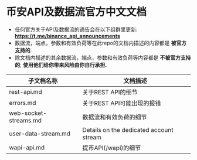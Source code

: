 # 币安API及数据流官方中文文档
* 任何官方关于API及数据流的通告会在以下组群里更新: **https://t.me/binance_api_announcements**
* 数据流，端点，参数和有效负荷等在此repo的文档内描述的内容都是 **被官方支持的**.
* 除文档内描述的其余数据流，端点，参数和有效负荷等内容都是 **不被官方支持的**; **使用他们给你带来风险由你自行承担.**


子文档名称 | 文档描述
------------ | ------------ 
rest-api.md | 关于REST API的细节
errors.md | 关于REST API可能出现的报错
web-socket-streams.md | 数据流和有效负荷的细节 
user-data-stream.md | Details on the dedicated account stream
wapi-api.md | 提币API(/wapi)的细节 

